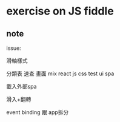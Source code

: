 # exercise on JS fiddle

## note

issue:

滑軸樣式

分類表 速查 畫面 mix react js css test ui spa

載入外部spa

滑入+翻轉

event binding 跟 app拆分
